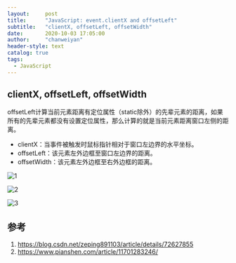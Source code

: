 ```yaml
---
layout:     post
title:      "JavaScript: event.clientX and offsetLeft"
subtitle:   "clientX, offsetLeft, offsetWidth"
date:       2020-10-03 17:05:00
author:     "chanweiyan"
header-style: text
catalog: true
tags:
  - JavaScript
---
```


## clientX, offsetLeft, offsetWidth

offsetLeft计算当前元素距离有定位属性（static除外）的先辈元素的距离，如果所有的先辈元素都没有设置定位属性，那么计算的就是当前元素距离窗口左侧的距离。

* clientX：当事件被触发时鼠标指针相对于窗口左边界的水平坐标。
* offsetLeft：该元素左外边框至窗口左边界的距离。
* offsetWidth：该元素左外边框至右外边框的距离。

![1](https://tva1.sinaimg.cn/large/007S8ZIlly1gjc9ej7zdtj30j20cvweo.jpg)

![2](https://tva1.sinaimg.cn/large/007S8ZIlly1gjc9ewk1orj30j20cvmxc.jpg)

![3](https://tva1.sinaimg.cn/large/007S8ZIlly1gjc9iskgxmj30hn0gqaam.jpg)

## 参考

1. <https://blog.csdn.net/zeping891103/article/details/72627855>
2. <https://www.pianshen.com/article/11701283246/>
